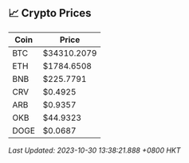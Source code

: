 ## 📈 Crypto Prices

| Coin | Price |
| ---- | ----- |
| BTC | $34310.2079 |
| ETH | $1784.6508 |
| BNB | $225.7791 |
| CRV | $0.4925 |
| ARB | $0.9357 |
| OKB | $44.9323 |
| DOGE | $0.0687 |

_Last Updated: 2023-10-30 13:38:21.888 +0800 HKT_